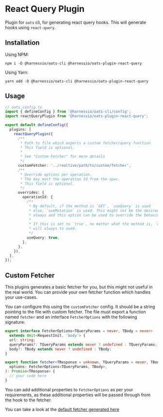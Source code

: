 # React Query Plugin

Plugin for `oats` cli, for generating react query hooks. This will generate hooks
using `react-query`.

## Installation

Using NPM:

```
npm i -D @harnessio/oats-cli @harnessio/oats-plugin-react-query
```

Using Yarn:

```
yarn add -D @harnessio/oats-cli @harnessio/oats-plugin-react-query
```

## Usage

```ts
// oats.config.ts
import { defineConfig } from '@harnessio/oats-cli/config';
import reactQueryPlugin from '@harnessio/oats-plugin-react-query';

export default defineConfig({
  plugins: [
    reactQueryPlugin({
      /**
       * Path to file which exports a custom fetcher/query function
       * This field is optional.
       *
       * See "Custom Fetcher" for more details
       */
      customFetcher: '../realtive/path/to/custom/fetcher',
      /**
       * Override options per operation.
       * The key must the operation Id from the spec.
       * This field is optional.
       */
      overrides: {
        operationId: {
          /**
           * By default, if the method is `GET`, `useQuery` is used
           * else, `useMutation` is used. This might not be the desired output
           * always and this option can be used to override the behaviour.
           *
           * If this is set to `true`, no matter what the method is, `useQuery`
           * will always to used.
           */
          useQuery: true,
        },
      },
    }),
  ],
});
```

## Custom Fetcher

This plugins generates a basic fetcher for you, but this might not useful in the
real world. You can provide your own fetcher function which handles your use-cases.

You can configure this using the `customFetcher` config. It should be a string
pointing to the file with custom fetcher. The file must export a function
named `fetcher` and an interface `FetcherOptions` with the following signature:

```ts
export interface FetcherOptions<TQueryParams = never, TBody = never>
  extends Omit<RequestInit, 'body'> {
  url: string;
  queryParams?: TQueryParams extends never ? undefined : TQueryParams;
  body?: TBody extends never ? undefined : TBody;
}

export function fetcher<TResponse = unknown, TQueryParams = never, TBody = never>(
  options: FetcherOptions<TQueryParams, TBody>,
): Promise<TResponse> {
  // your code here
}
```

You can add additional properties to `FetcherOptions` as per your requirements,
as these additional properties will be passed through from the hook to the fetcher.

You can take a look at the [default fetcher generated here](../../examples/output/petstore-openapi-v3.0/hooks/fetcher.ts)
